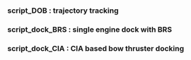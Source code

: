 ### script_DOB : trajectory tracking

### script_dock_BRS : single engine dock with BRS

### script_dock_CIA : CIA based bow thruster docking
